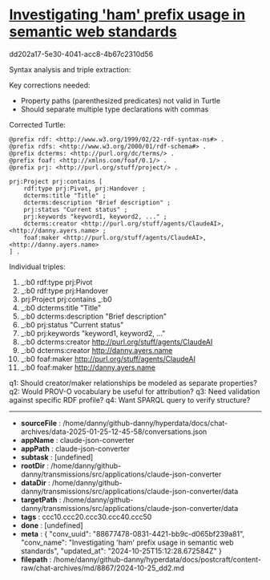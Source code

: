 # [Investigating 'ham' prefix usage in semantic web standards](https://claude.ai/chat/88677478-0831-4421-bb9c-d065bf239a81)

dd202a17-5e30-4041-acc8-4b67c2310d56

 Syntax analysis and triple extraction:

Key corrections needed:
- Property paths (parenthesized predicates) not valid in Turtle
- Should separate multiple type declarations with commas

Corrected Turtle:
```turtle
@prefix rdf: <http://www.w3.org/1999/02/22-rdf-syntax-ns#> .
@prefix rdfs: <http://www.w3.org/2000/01/rdf-schema#> .
@prefix dcterms: <http://purl.org/dc/terms/> .
@prefix foaf: <http://xmlns.com/foaf/0.1/> .
@prefix prj: <http://purl.org/stuff/project/> .

prj:Project prj:contains [
    rdf:type prj:Pivot, prj:Handover ;
    dcterms:title "Title" ;
    dcterms:description "Brief description" ;
    prj:status "Current status" ;
    prj:keywords "keyword1, keyword2, ..." ;
    dcterms:creator <http://purl.org/stuff/agents/ClaudeAI>, <http://danny.ayers.name> ;
    foaf:maker <http://purl.org/stuff/agents/ClaudeAI>, <http://danny.ayers.name>
] .
```

Individual triples:
1. _:b0 rdf:type prj:Pivot
2. _:b0 rdf:type prj:Handover
3. prj:Project prj:contains _:b0
4. _:b0 dcterms:title "Title"
5. _:b0 dcterms:description "Brief description"
6. _:b0 prj:status "Current status"
7. _:b0 prj:keywords "keyword1, keyword2, ..."
8. _:b0 dcterms:creator <http://purl.org/stuff/agents/ClaudeAI>
9. _:b0 dcterms:creator <http://danny.ayers.name>
10. _:b0 foaf:maker <http://purl.org/stuff/agents/ClaudeAI>
11. _:b0 foaf:maker <http://danny.ayers.name>

q1: Should creator/maker relationships be modeled as separate properties?
q2: Would PROV-O vocabulary be useful for attribution?
q3: Need validation against specific RDF profile?
q4: Want SPARQL query to verify structure?

---

* **sourceFile** : /home/danny/github-danny/hyperdata/docs/chat-archives/data-2025-01-25-12-45-58/conversations.json
* **appName** : claude-json-converter
* **appPath** : claude-json-converter
* **subtask** : [undefined]
* **rootDir** : /home/danny/github-danny/transmissions/src/applications/claude-json-converter
* **dataDir** : /home/danny/github-danny/transmissions/src/applications/claude-json-converter/data
* **targetPath** : /home/danny/github-danny/transmissions/src/applications/claude-json-converter/data
* **tags** : ccc10.ccc20.ccc30.ccc40.ccc50
* **done** : [undefined]
* **meta** : {
  "conv_uuid": "88677478-0831-4421-bb9c-d065bf239a81",
  "conv_name": "Investigating 'ham' prefix usage in semantic web standards",
  "updated_at": "2024-10-25T15:12:28.672584Z"
}
* **filepath** : /home/danny/github-danny/hyperdata/docs/postcraft/content-raw/chat-archives/md/8867/2024-10-25_dd2.md